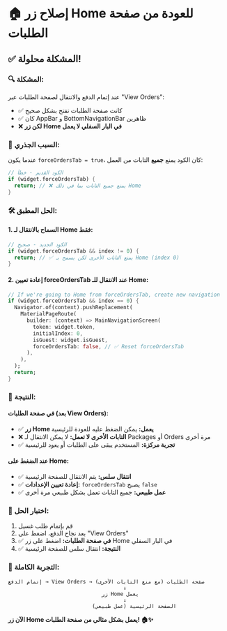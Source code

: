 # 🏠 إصلاح زر Home للعودة من صفحة الطلبات

## ✅ **المشكلة محلولة!**

### **🔍 المشكلة:**
عند إتمام الدفع والانتقال لصفحة الطلبات عبر "View Orders":
- ✅ كانت صفحة الطلبات تفتح بشكل صحيح
- ✅ كان AppBar و BottomNavigationBar ظاهرين
- ❌ **لكن زر Home في البار السفلي لا يعمل**

### **🔎 السبب الجذري:**
عندما يكون `forceOrdersTab = true`، كان الكود يمنع **جميع** التابات من العمل:

```dart
// الكود القديم - خطأ
if (widget.forceOrdersTab) {
  return; // ❌ يمنع جميع التابات بما في ذلك Home
}
```

### **🛠️ الحل المطبق:**

#### **1. السماح بالانتقال لـ Home فقط:**
```dart
// الكود الجديد - صحيح
if (widget.forceOrdersTab && index != 0) {
  return; // ✅ يمنع التابات الأخرى لكن يسمح بـ Home (index 0)
}
```

#### **2. إعادة تعيين forceOrdersTab عند الانتقال للـ Home:**
```dart
// If we're going to Home from forceOrdersTab, create new navigation
if (widget.forceOrdersTab && index == 0) {
  Navigator.of(context).pushReplacement(
    MaterialPageRoute(
      builder: (context) => MainNavigationScreen(
        token: widget.token,
        initialIndex: 0,
        isGuest: widget.isGuest,
        forceOrdersTab: false, // ✅ Reset forceOrdersTab
      ),
    ),
  );
  return;
}
```

### **🎯 النتيجة:**

#### **في صفحة الطلبات (بعد View Orders):**
- ✅ **زر Home يعمل:** يمكن الضغط عليه للعودة للرئيسية
- ❌ **التابات الأخرى لا تعمل:** لا يمكن الانتقال لـ Packages أو Orders مرة أخرى
- ✅ **تجربة مركزة:** المستخدم يبقى على الطلبات أو يعود للرئيسية

#### **عند الضغط على Home:**
- ✅ **انتقال سلس:** يتم الانتقال للصفحة الرئيسية
- ✅ **إعادة تعيين الإعدادات:** `forceOrdersTab` يصبح `false`
- ✅ **عمل طبيعي:** جميع التابات تعمل بشكل طبيعي مرة أخرى

### **🧪 اختبار الحل:**
1. قم بإتمام طلب غسيل
2. بعد نجاح الدفع، اضغط على "View Orders"
3. ✅ **في صفحة الطلبات:** اضغط على زر Home في البار السفلي
4. ✅ **النتيجة:** انتقال سلس للصفحة الرئيسية

### **📱 التجربة الكاملة:**
```
إتمام الدفع → View Orders → صفحة الطلبات (مع منع التابات الأخرى)
                                     ↓
                              زر Home يعمل
                                     ↓
                           الصفحة الرئيسية (عمل طبيعي)
```

**الآن زر Home يعمل بشكل مثالي من صفحة الطلبات! 🏠✨**
